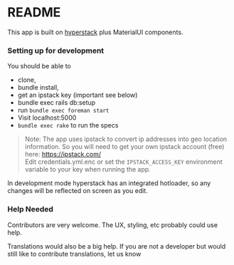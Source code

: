 # README

This app is built on [hyperstack](https://hyperstack.org) plus MaterialUI components.

### Setting up for development

You should be able to 

+ clone, 
+ bundle install, 
+ get an ipstack key (important see below)
+ bundle exec rails db:setup
+ run `bundle exec foreman start`
+ Visit localhost:5000
+ `bundle exec rake` to run the specs

> Note: The app uses ipstack to convert ip addresses into geo location information.  So you will need to get your own ipstack account (free) here: https://ipstack.com/  
> Edit credentials.yml.enc or set the `IPSTACK_ACCESS_KEY` environment variable to your key when running the app.

In development mode hyperstack has an integrated hotloader, so any changes will be reflected on screen as you edit.

### Help Needed

Contributors are very welcome.  The UX, styling, etc probably could use help.

Translations would also be a big help.  If you are not a developer but would still like to contribute translations, let us know 


